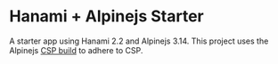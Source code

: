 # Hanami + Alpinejs Starter

A starter app using Hanami 2.2 and Alpinejs 3.14.  This project uses the Alpinejs [CSP build](https://alpinejs.dev/advanced/csp) to adhere to CSP. 
